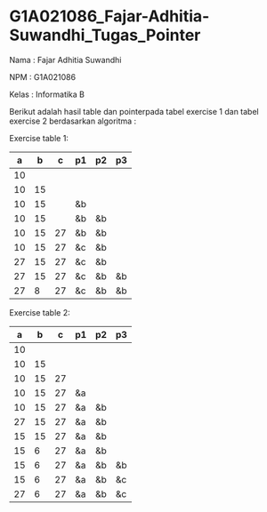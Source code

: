 # G1A021086_Fajar-Adhitia-Suwandhi_Tugas_Pointer
Nama  : Fajar Adhitia Suwandhi


NPM   : G1A021086


Kelas : Informatika B



Berikut adalah hasil table dan pointerpada tabel exercise 1 dan tabel exercise 2 berdasarkan algoritma :

Exercise table 1: 

| a   | b   | c   | p1  | p2  | p3  |
| --- | --- | --- | --- | --- | --- |
| 10  |     |     |     |     |     |
| 10  | 15  |     |     |     |     |
| 10  | 15  |     | &b  |     |     |
| 10  | 15  |     | &b  | &b  |     |
| 10  | 15  | 27  | &b  | &b  |     |
| 10  | 15  | 27  | &c  | &b  |     |
| 27  | 15  | 27  | &c  | &b  |     |
| 27  | 15  | 27  | &c  | &b  | &b  |
| 27  | 8   | 27  | &c  | &b  | &b  | 



Exercise table 2:

| a   | b   | c   | p1  | p2  | p3  |
| --- | --- | --- | --- | --- | --- |
| 10  |     |     |     |     |     |
| 10  | 15  |     |     |     |     |
| 10  | 15  | 27  |     |     |     |
| 10  | 15  | 27  | &a  |     |     |
| 10  | 15  | 27  | &a  | &b  |     |
| 27  | 15  | 27  | &a  | &b  |     |
| 15  | 15  | 27  | &a  | &b  |     |
| 15  | 6   | 27  | &a  | &b  |     |
| 15  | 6   | 27  | &a  | &b  |  &b |
| 15  | 6   | 27  | &a  | &b  |  &c |
| 27  | 6   | 27  | &a  | &b  |  &c 
